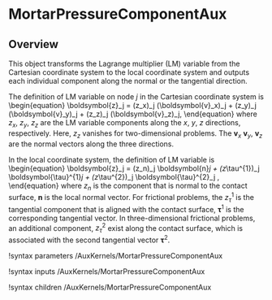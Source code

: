 # MortarPressureComponentAux

## Overview

This object transforms the Lagrange multiplier (LM) variable from the Cartesian coordinate system to the local coordinate system and outputs each individual component along the normal or the tangential direction.

The definition of LM variable on node $j$ in the Cartesian coordinate system is
\begin{equation}
\boldsymbol{z}_j = (z_x)_j (\boldsymbol{v}_x)_j + (z_y)_j (\boldsymbol{v}_y)_j + (z_z)_j (\boldsymbol{v}_z)_j,
\end{equation}
where $z_x$, $z_y$, $z_z$ are the LM variable components along the $x$, $y$, $z$ directions, respectively. Here, $z_z$ vanishes for two-dimensional problems. The $\boldsymbol{v}_x$ $\boldsymbol{v}_y$, $\boldsymbol{v}_z$ are the normal vectors along the three directions.

In the local coordinate system, the definition of LM variable is
\begin{equation}
\boldsymbol{z}_j = (z_n)_j \boldsymbol{n}_j + (z_\tau^{1})_j \boldsymbol{\tau}^{1}_j + (z_\tau^{2})_j \boldsymbol{\tau}^{2}_j ,
\end{equation}
where $z_n$ is the component that is normal to the contact surface,  $\boldsymbol{n}$ is the local normal vector. For frictional problems, the $z_\tau^{1}$ is the tangential component that is aligned with the contact surface, $\boldsymbol{\tau}^{1}$ is the corresponding tangential vector. In three-dimensional frictional problems, an additional component, $z_\tau^{2}$ exist along the contact surface, which is associated with the second tangential vector $\boldsymbol{\tau}^{2}$.


!syntax parameters /AuxKernels/MortarPressureComponentAux

!syntax inputs /AuxKernels/MortarPressureComponentAux

!syntax children /AuxKernels/MortarPressureComponentAux
